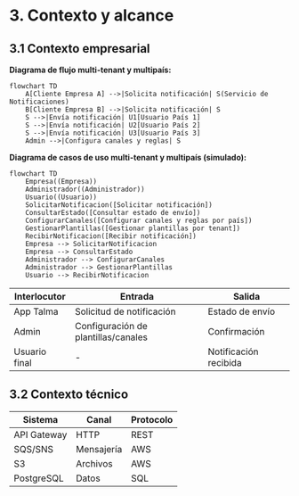 # 3. Contexto y alcance

## 3.1 Contexto empresarial

**Diagrama de flujo multi-tenant y multipaís:**

```mermaid
flowchart TD
    A[Cliente Empresa A] -->|Solicita notificación| S(Servicio de Notificaciones)
    B[Cliente Empresa B] -->|Solicita notificación| S
    S -->|Envía notificación| U1[Usuario País 1]
    S -->|Envía notificación| U2[Usuario País 2]
    S -->|Envía notificación| U3[Usuario País 3]
    Admin -->|Configura canales y reglas| S
```

**Diagrama de casos de uso multi-tenant y multipaís (simulado):**

```mermaid
flowchart TD
    Empresa((Empresa))
    Administrador((Administrador))
    Usuario((Usuario))
    SolicitarNotificacion([Solicitar notificación])
    ConsultarEstado([Consultar estado de envío])
    ConfigurarCanales([Configurar canales y reglas por país])
    GestionarPlantillas([Gestionar plantillas por tenant])
    RecibirNotificacion([Recibir notificación])
    Empresa --> SolicitarNotificacion
    Empresa --> ConsultarEstado
    Administrador --> ConfigurarCanales
    Administrador --> GestionarPlantillas
    Usuario --> RecibirNotificacion
```

| Interlocutor | Entrada | Salida |
|--------------|--------|--------|
| App Talma | Solicitud de notificación | Estado de envío |
| Admin | Configuración de plantillas/canales | Confirmación |
| Usuario final | - | Notificación recibida |

## 3.2 Contexto técnico

| Sistema | Canal | Protocolo |
|---------|-------|----------|
| API Gateway | HTTP | REST |
| SQS/SNS | Mensajería | AWS |
| S3 | Archivos | AWS |
| PostgreSQL | Datos | SQL |

